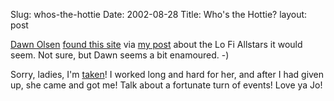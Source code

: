 Slug: whos-the-hottie
Date: 2002-08-28
Title: Who's the Hottie?
layout: post

<a href="http://up_yours.blogspot.com/">Dawn Olsen</a> <a href="http://up_yours.blogspot.com/2002_08_18_up_yours_archive.html#80538684">found this site</a> via <a href="http://redmonk.net/archives/2002/08/21/got-a-revolution-behind-my-eyes/">my post</a> about the Lo Fi Allstars it would seem. Not sure, but Dawn seems a bit enamoured. -)

Sorry, ladies, I&#39;m <a href="http://speakshermind.redmonk.net">taken</a>! I worked long and hard for her, and after I had given up, she came and got me! Talk about a fortunate turn of events! Love ya Jo!
